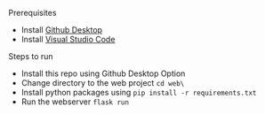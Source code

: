 
Prerequisites
  * Install [Github Desktop](https://desktop.github.com/)
  * Install [Visual Studio Code](https://code.visualstudio.com/)


Steps to run
  * Install this repo using Github Desktop Option
  * Change directory to the web project
  `cd web\`
  * Install python packages using
  `pip install -r requirements.txt`
  * Run the webserver
  `flask run`
